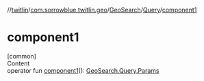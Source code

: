 //[twitlin](../../../index.md)/[com.sorrowblue.twitlin.geo](../../index.md)/[GeoSearch](../index.md)/[Query](index.md)/[component1](component1.md)



# component1  
[common]  
Content  
operator fun [component1](component1.md)(): [GeoSearch.Query.Params](-params/index.md)  



